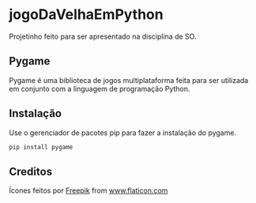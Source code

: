 # jogoDaVelhaEmPython
Projetinho feito para ser apresentado na disciplina de SO.

## Pygame

Pygame é uma biblioteca de jogos multiplataforma feita para ser utilizada em conjunto com a linguagem de programação Python.

## Instalação

Use o gerenciador de pacotes pip para fazer a instalação do pygame.

```bash
pip install pygame
```

## Creditos
Ícones feitos por <a href="https://www.freepik.com" title="Freepik">Freepik</a> from <a href="https://www.flaticon.com/br/" title="Flaticon">www.flaticon.com</a>

